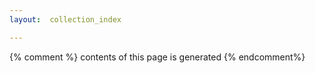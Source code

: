 ```yaml
---
layout:  collection_index

---
```


{% comment %}
contents of this page is generated
{% endcomment%}


